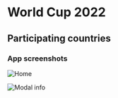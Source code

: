 # World Cup 2022

## Participating countries

### App screenshots

![Home]('./assets/home.png')

![Modal info]('./assets/modal-info.png')